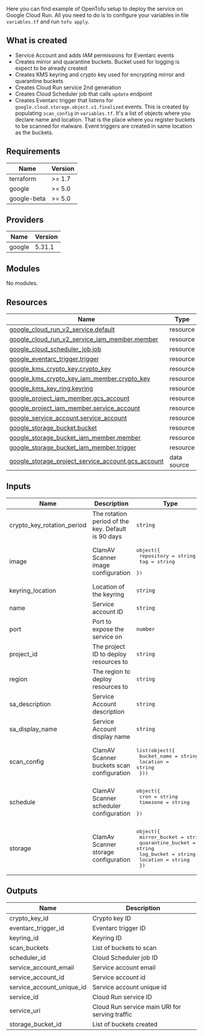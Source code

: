 Here you can find example of OpenTofu setup to deploy the service on Google Cloud Run. All you need to do
is to configure your variables in file `variables.tf` and run `tofu apply`.

## What is created

-   Service Account and adds IAM permissions for Eventarc events
-   Creates mirror and quarantine buckets. Bucket used for logging is expect to be already created
-   Creates KMS keyring and crypto key used for encrypting mirror and quarantine buckets
-   Creates Cloud Run service 2nd generation
-   Creates Cloud Scheduler job that calls `update` endpoint
-   Creates Eventarc trigger that listens for `google.cloud.storage.object.v1.finalized` events. This is created by
    populating `scan_config` in `variables.tf`. It's a list of objects where you declare name and location. That is
    the place where you register buckets to be scanned for malware. Event triggers are created in same location as the
    buckets.

<!-- BEGIN_TF_DOCS -->
## Requirements

| Name | Version |
|------|---------|
| terraform | >= 1.7 |
| google | >= 5.0 |
| google-beta | >= 5.0 |

## Providers

| Name | Version |
|------|---------|
| google | 5.31.1 |

## Modules

No modules.

## Resources

| Name | Type |
|------|------|
| [google_cloud_run_v2_service.default](https://registry.terraform.io/providers/hashicorp/google/latest/docs/resources/cloud_run_v2_service) | resource |
| [google_cloud_run_v2_service_iam_member.member](https://registry.terraform.io/providers/hashicorp/google/latest/docs/resources/cloud_run_v2_service_iam_member) | resource |
| [google_cloud_scheduler_job.job](https://registry.terraform.io/providers/hashicorp/google/latest/docs/resources/cloud_scheduler_job) | resource |
| [google_eventarc_trigger.trigger](https://registry.terraform.io/providers/hashicorp/google/latest/docs/resources/eventarc_trigger) | resource |
| [google_kms_crypto_key.crypto_key](https://registry.terraform.io/providers/hashicorp/google/latest/docs/resources/kms_crypto_key) | resource |
| [google_kms_crypto_key_iam_member.crypto_key](https://registry.terraform.io/providers/hashicorp/google/latest/docs/resources/kms_crypto_key_iam_member) | resource |
| [google_kms_key_ring.keyring](https://registry.terraform.io/providers/hashicorp/google/latest/docs/resources/kms_key_ring) | resource |
| [google_project_iam_member.gcs_account](https://registry.terraform.io/providers/hashicorp/google/latest/docs/resources/project_iam_member) | resource |
| [google_project_iam_member.service_account](https://registry.terraform.io/providers/hashicorp/google/latest/docs/resources/project_iam_member) | resource |
| [google_service_account.service_account](https://registry.terraform.io/providers/hashicorp/google/latest/docs/resources/service_account) | resource |
| [google_storage_bucket.bucket](https://registry.terraform.io/providers/hashicorp/google/latest/docs/resources/storage_bucket) | resource |
| [google_storage_bucket_iam_member.member](https://registry.terraform.io/providers/hashicorp/google/latest/docs/resources/storage_bucket_iam_member) | resource |
| [google_storage_bucket_iam_member.trigger](https://registry.terraform.io/providers/hashicorp/google/latest/docs/resources/storage_bucket_iam_member) | resource |
| [google_storage_project_service_account.gcs_account](https://registry.terraform.io/providers/hashicorp/google/latest/docs/data-sources/storage_project_service_account) | data source |

## Inputs

| Name | Description | Type | Required |
|------|-------------|------|:--------:|
| crypto\_key\_rotation\_period | The rotation period of the key. Default is 90 days | `string` | no |
| image | ClamAV Scanner image configuration | <pre>object({<br>    repository = string<br>    tag        = string<br>  })</pre> | yes |
| keyring\_location | Location of the keyring | `string` | yes |
| name | Service account ID | `string` | yes |
| port | Port to expose the service on | `number` | no |
| project\_id | The project ID to deploy resources to | `string` | yes |
| region | The region to deploy resources to | `string` | yes |
| sa\_description | Service Account description | `string` | no |
| sa\_display\_name | Service Account display name | `string` | no |
| scan\_config | ClamAV Scanner buckets scan configuration | <pre>list(object({<br>    bucket_name = string<br>    location    = string<br>  }))</pre> | yes |
| schedule | ClamAV Scanner scheduler configuration | <pre>object({<br>    cron     = string<br>    timezone = string<br>  })</pre> | yes |
| storage | ClamAv Scanner storage configuration | <pre>object({<br>    mirror_bucket     = string<br>    quarantine_bucket = string<br>    log_bucket        = string<br>    location          = string<br>  })</pre> | yes |

## Outputs

| Name | Description |
|------|-------------|
| crypto\_key\_id | Crypto key ID |
| eventarc\_trigger\_id | Eventarc trigger ID |
| keyring\_id | Keyring ID |
| scan\_buckets | List of buckets to scan |
| scheduler\_id | Cloud Scheduler job ID |
| service\_account\_email | Service account email |
| service\_account\_id | Service account id |
| service\_account\_unique\_id | Service account unique id |
| service\_id | Cloud Run service ID |
| service\_uri | Cloud Run service main URI for serving traffic |
| storage\_bucket\_id | List of buckets created |
<!-- END_TF_DOCS -->
